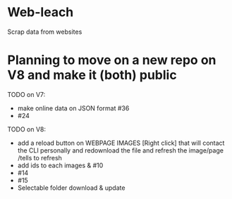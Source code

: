# Web-leach
Scrap data from websites

# Planning to move on a new repo on V8 and make it (both) public 

TODO on V7:
  * make online data on JSON format #36
  * #24

TODO on V8:
  * add a reload button on WEBPAGE IMAGES [Right click] that will contact the CLI personally and redownload the file and refresh the image/page /tells to refresh
  * add ids to each images & #10
  * #14
  * #15
  * Selectable folder download & update

